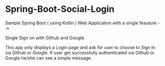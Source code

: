 # Spring-Boot-Social-Login

Sample Spring Boot ( using Kotlin ) Web Application with a single feauture --> 

Single Sign on with Github and Google.

This app only displays a Login page and ask for user to choose to Sign In via Github or Google.
If user get successfully authenticated via Github or Google he/she can see a simple message.
